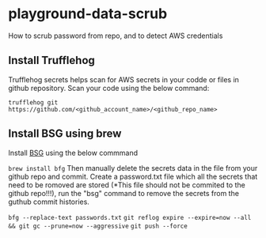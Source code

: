 # playground-data-scrub
How to scrub password from repo, and to detect AWS credentials

## Install Trufflehog
Trufflehog secrets helps scan for AWS secrets in your codde or files in github repository. Scan your code using the below command:

`trufflehog git https://github.com/<github_account_name>/<github_repo_name>`

## Install BSG using brew

Install [BSG]("https://rtyley.github.io/bfg-repo-cleaner/") using the below commmand

`brew install bfg`
Then manually delete the secrets data in the file from your github repo and commit. Create a password.txt file which all the secrets that need to be romoved are stored (*This file should not be commited to the github repo!!!), run the "bsg" command to remove the secrets from the guthub commit histories.

`bfg --replace-text passwords.txt`
`git reflog expire --expire=now --all && git gc --prune=now --aggressive`
`git push --force`

